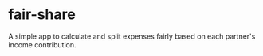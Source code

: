 # fair-share
A simple app to calculate and split expenses fairly based on each partner's income contribution.
